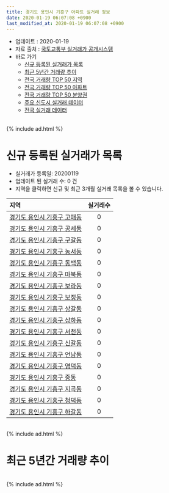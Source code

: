 ```yaml
---
title: 경기도 용인시 기흥구 아파트 실거래 정보
date: 2020-01-19 06:07:08 +0900
last_modified_at: 2020-01-19 06:07:08 +0900
---
```


* 업데이트 : 2020-01-19
* 자료 출처 : [국토교통부 실거래가 공개시스템](http://rt.molit.go.kr)
* 바로 가기
    * [신규 등록된 실거래가 목록](#신규-등록된-실거래가-목록)
    * [최근 5년간 거래량 추이](#최근-5년간-거래량-추이)
    * [전국 거래량 TOP 50 지역](https://apt-info.github.io/apt-trade-info/최근-3개월-전국에서-가장-거래가-많이-발생한-지역)
    * [전국 거래량 TOP 50 아파트](https://apt-info.github.io/apt-trade-info/최근-3개월-전국에서-가장-거래가-많이-발생한-아파트)
    * [전국 거래량 TOP 50 분양권](https://apt-info.github.io/apt-trade-info/최근-3개월-전국에서-가장-거래가-많이-발생한-분양권)
    * [주요 신도시 실거래 데이터](https://apt-info.github.io/apt-trade-info/주요-신도시)
    * [전국 실거래 데이터](https://apt-info.github.io/apt-trade-info/전국)

<br>
{% include ad.html %}
<br>

# 신규 등록된 실거래가 목록
* 실거래가 등록일: 20200119
* 업데이트 된 실거래 수: 0 건
* 지역을 클릭하면 신규 및 최근 3개월 실거래 목록을 볼 수 있습니다.


|지역|실거래수|
|:---|:---:|
|[경기도 용인시 기흥구 고매동](https://apt-info.github.io/apt-trade-info/경기도-용인시-기흥구-고매동)|0|
|[경기도 용인시 기흥구 공세동](https://apt-info.github.io/apt-trade-info/경기도-용인시-기흥구-공세동)|0|
|[경기도 용인시 기흥구 구갈동](https://apt-info.github.io/apt-trade-info/경기도-용인시-기흥구-구갈동)|0|
|[경기도 용인시 기흥구 농서동](https://apt-info.github.io/apt-trade-info/경기도-용인시-기흥구-농서동)|0|
|[경기도 용인시 기흥구 동백동](https://apt-info.github.io/apt-trade-info/경기도-용인시-기흥구-동백동)|0|
|[경기도 용인시 기흥구 마북동](https://apt-info.github.io/apt-trade-info/경기도-용인시-기흥구-마북동)|0|
|[경기도 용인시 기흥구 보라동](https://apt-info.github.io/apt-trade-info/경기도-용인시-기흥구-보라동)|0|
|[경기도 용인시 기흥구 보정동](https://apt-info.github.io/apt-trade-info/경기도-용인시-기흥구-보정동)|0|
|[경기도 용인시 기흥구 상갈동](https://apt-info.github.io/apt-trade-info/경기도-용인시-기흥구-상갈동)|0|
|[경기도 용인시 기흥구 상하동](https://apt-info.github.io/apt-trade-info/경기도-용인시-기흥구-상하동)|0|
|[경기도 용인시 기흥구 서천동](https://apt-info.github.io/apt-trade-info/경기도-용인시-기흥구-서천동)|0|
|[경기도 용인시 기흥구 신갈동](https://apt-info.github.io/apt-trade-info/경기도-용인시-기흥구-신갈동)|0|
|[경기도 용인시 기흥구 언남동](https://apt-info.github.io/apt-trade-info/경기도-용인시-기흥구-언남동)|0|
|[경기도 용인시 기흥구 영덕동](https://apt-info.github.io/apt-trade-info/경기도-용인시-기흥구-영덕동)|0|
|[경기도 용인시 기흥구 중동](https://apt-info.github.io/apt-trade-info/경기도-용인시-기흥구-중동)|0|
|[경기도 용인시 기흥구 지곡동](https://apt-info.github.io/apt-trade-info/경기도-용인시-기흥구-지곡동)|0|
|[경기도 용인시 기흥구 청덕동](https://apt-info.github.io/apt-trade-info/경기도-용인시-기흥구-청덕동)|0|
|[경기도 용인시 기흥구 하갈동](https://apt-info.github.io/apt-trade-info/경기도-용인시-기흥구-하갈동)|0|


<br>
{% include ad.html %}
<br>

# 최근 5년간 거래량 추이


<div style="width:100%;">
    <canvas id="deal_progress" height="200"></canvas>
</div>

<script>
new Chart(document.getElementById("deal_progress"), {
    type: 'line',
    data: {
        labels: ['201501','201502','201503','201504','201505','201506','201507','201508','201509','201510','201511','201512','201601','201602','201603','201604','201605','201606','201607','201608','201609','201610','201611','201612','201701','201702','201703','201704','201705','201706','201707','201708','201709','201710','201711','201712','201801','201802','201803','201804','201805','201806','201807','201808','201809','201810','201811','201812','201901','201902','201903','201904','201905','201906','201907','201908','201909','201910','201911','201912','202001'],
        datasets: [{
            label: '매매',
            pointRadius: 1,
            data: [741, 689, 1115, 896, 819, 863, 855, 676, 702, 784, 462, 397, 308, 293, 410, 392, 494, 624, 622, 665, 668, 909, 531, 382, 269, 371, 485, 405, 553, 799, 696, 509, 552, 346, 387, 332, 556, 708, 964, 711, 788, 721, 654, 992, 1402, 973, 553, 377, 328, 313, 488, 498, 518, 493, 550, 505, 470, 796, 933, 817, 169],
            borderColor: "rgba(255, 201, 14, 1)",
            backgroundColor: "rgba(255, 201, 14, 0.5)",
            fill: false,
            lineTension: 0
        },{
            label: '전월세',
            pointRadius: 1,
            data: [780, 737, 816, 708, 640, 639, 732, 690, 616, 706, 590, 671, 629, 602, 685, 569, 609, 582, 679, 664, 579, 755, 681, 691, 565, 721, 667, 547, 535, 677, 636, 562, 539, 476, 516, 509, 587, 553, 716, 494, 578, 580, 696, 667, 707, 859, 585, 638, 811, 642, 680, 661, 800, 896, 942, 701, 630, 793, 776, 415, 202],
            borderColor: "rgba(0, 141, 185, 1)",
            backgroundColor: "rgba(0, 141, 185, 0.5)",
            fill: false,
            lineTension: 0
        }
        ]
    },
    options: {
        responsive: true,
        title: {
            display: false
        },
        tooltips: {
            mode: 'index',
            intersect: false
        },
        hover: {
            mode: 'nearest',
            intersect: true
        },
        scales: {
            xAxes: [{
                display: true,
                scaleLabel: {
                    display: true,
                    labelString: '년/월'
                }
            }],
            yAxes: [{
                display: true,
                ticks: {
                    suggestedMin: 0,
                },
                scaleLabel: {
                    display: true,
                    labelString: '실거래 수'
                }
            }]
        }
    }
});

</script>


<br>
{% include ad.html %}
<br>

